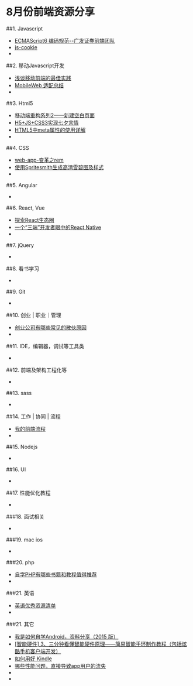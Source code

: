 # 8月份前端资源分享
##1. Javascript
- [ECMAScript6 编码规范--广发证券前端团队](https://github.com/gf-web/es6-coding-style/)
- [js-cookie](https://github.com/js-cookie/js-cookie)
- []()

##2. 移动Javascript开发
- [浅谈移动前端的最佳实践](http://www.cnblogs.com/yexiaochai/p/4219523.html)
- [MobileWeb 适配总结](http://www.w3ctech.com/topic/979)
- []()


##3. Html5
- [移动端重构系列2——新建空白页面](http://www.w3cplus.com/mobile/mobile-terminal-refactoring-create-page.html)
- [H5+JS+CSS3实现七夕言情](http://www.imooc.com/learn/453)
- [HTML5中meta属性的使用详解](http://blog.csdn.net/xmtblog/article/details/46226717)
- []()

##4. CSS
- [web-app-变革之rem](https://github.com/Zjingwen/sunshineKnow/blob/master/web-app-%E5%8F%98%E9%9D%A9%E4%B9%8Brem.md)
- [使用Spritesmith生成高清雪碧图及样式](http://solodu.com/generate-retina-css-sprite-with-spritesmith/)
- []()

##5. Angular
- []()

##6. React, Vue
- [探索React生态圈](http://www.tuicool.com/articles/b26BJrV)
- [一个“三端”开发者眼中的React Native](http://www.html-js.com/article/Big-search-car-front-team-column-a-three-in-the-eyes-of-the-developers-Native-React%203089)
- []()

##7. jQuery
- []()

##8. 看书学习
- []()

##9. Git
- []()

##10. 创业 | 职业｜管理
- [创业公司有哪些常见的散伙原因](http://www.zhihu.com/question/30782747)
- []()

##11. IDE，编辑器，调试等工具类
- []()

##12. 前端及架构工程化等
- []()


##13. sass
- []()

##14. 工作 | 协同 | 流程
- [我的前端流程](http://www.html-js.com/article/My-head-is-the-way-Im-the-front-end-process%203090)
- []()

##15. Nodejs
- []()

##16. UI
- []()

##17. 性能优化教程
- []()

###18. 面试相关
- []()

###19. mac ios
- []()

###20. php
- [自学PHP有哪些书籍和教程值得推荐](http://www.zhihu.com/question/20034403)
- []()

###21. 英语
- [英语优秀资源清单](http://news.cnblogs.com/n/526374/)
- []()

###21. 其它
- [我是如何自学Android，资料分享（2015 版）](http://www.cnblogs.com/aikaifa/p/4699068.html)
- [[智能硬件] 3、三分钟看懂智能硬件原理——简易智能手环制作教程（包括炫酷手机客户端开发）](http://www.cnblogs.com/zjutlitao/p/4690228.html)
- [如何用好 Kindle](http://www.zhihu.com/question/21158269)
- [哪些性能问题，直接导致app用户的流失](http://www.zhihu.com/question/24584224)
- []()
- []()
